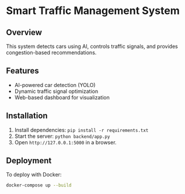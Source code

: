 # Smart Traffic Management System

## Overview
This system detects cars using AI, controls traffic signals, and provides congestion-based recommendations.

## Features
- AI-powered car detection (YOLO)
- Dynamic traffic signal optimization
- Web-based dashboard for visualization

## Installation
1. Install dependencies: `pip install -r requirements.txt`
2. Start the server: `python backend/app.py`
3. Open `http://127.0.0.1:5000` in a browser.

## Deployment
To deploy with Docker:
```bash
docker-compose up --build
